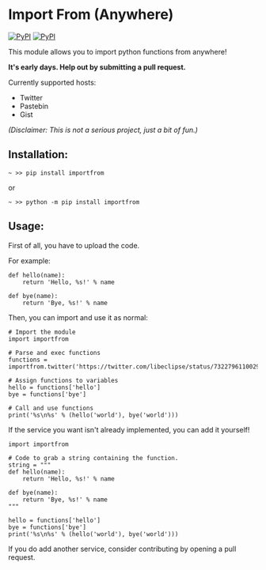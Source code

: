 # Import From (Anywhere)

 [![PyPI](https://img.shields.io/pypi/v/importfrom.svg?style=flat-square)](https://pypi.python.org/pypi/importfrom) [![PyPI](https://img.shields.io/pypi/l/importfrom.svg?style=flat-square)](https://pypi.python.org/pypi/importfrom)

This module allows you to import python functions from anywhere!

**It's early days. Help out by submitting a pull request.**

Currently supported hosts:

- Twitter
- Pastebin
- Gist

*(Disclaimer: This is not a serious project, just a bit of fun.)*

## Installation:

`~ >> pip install importfrom`

or

`~ >> python -m pip install importfrom`

## Usage:

First of all, you have to upload the code.

For example:

```
def hello(name):
    return 'Hello, %s!' % name

def bye(name):
    return 'Bye, %s!' % name
```

Then, you can import and use it as normal:

```
# Import the module
import importfrom

# Parse and exec functions
functions = importfrom.twitter('https://twitter.com/libeclipse/status/732279611002912769')

# Assign functions to variables
hello = functions['hello']
bye = functions['bye']

# Call and use functions
print('%s\n%s' % (hello('world'), bye('world')))
```

If the service you want isn't already implemented, you can add it yourself!

```
import importfrom

# Code to grab a string containing the function.
string = """
def hello(name):
    return 'Hello, %s!' % name

def bye(name):
    return 'Bye, %s!' % name
"""

hello = functions['hello']
bye = functions['bye']
print('%s\n%s' % (hello('world'), bye('world')))
```

If you do add another service, consider contributing by opening a pull request.
